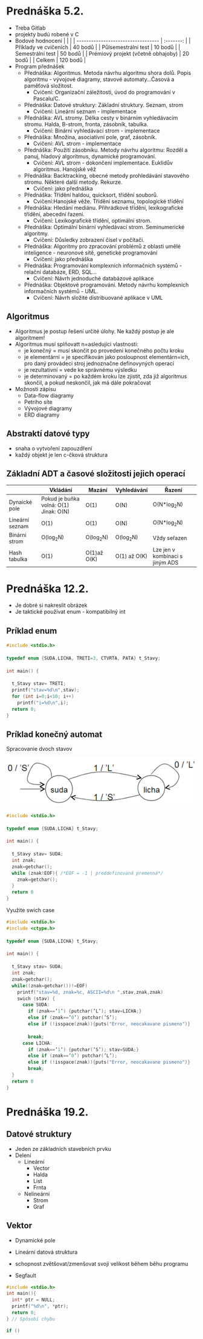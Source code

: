 # Prednáška 5.2.

- Treba Gitlab
- projekty budú robené v C
- Bodové hodnocení
  | | |
  | ---------------------------------- | :-------: |
  | Příklady ve cvičeních | 40 bodů |
  | Půlsemestrální test | 10 bodů |
  | Semestrální test | 50 bodů |
  | Prémiový projekt (včetně obhajoby) | 20 bodů |
  | Celkem | 120 bodů |
- Program přednášek
  - Přednáška: Algoritmus. Metoda návrhu algoritmu shora dolů. Popis algoritmu - vývojové diagramy, stavové automaty...Časová a paměťová složitost.
    - Cvičení: Organizační záležitosti, úvod do programování v Pascalu/C.
  - Přednáška: Datové struktury: Základní struktury. Seznam, strom
    - Cvičení: Lineární seznam - implementace
  - Přednáška: AVL stromy. Délka cesty v binárním vyhledávacím stromu. Halda, B-strom, fronta, zásobník, tabulka.
    - Cvičení: Binární vyhledávací strom - implementace
  - Přednáška: Množina, asociativní pole, graf, zásobník.
    - Cvičení: AVL strom - implementace
  - Přednáška: Použití zásobníku. Metody návrhu algoritmu: Rozděl a panuj, hladový algoritmus, dynamické programování.
    - Cvičení: AVL strom - dokončení implementace. Euklidův algoritmus. Hanojské věž
  - Přednáška: Backtracking, obecné metody prohledávání stavového stromu. Některé další metody. Rekurze.
    - Cvičení: jako přednáška
  - Přednáška: Třídění haldou, quicksort, třídění souborů.
    - Cvičení:Hanojské věže. Třídění seznamu, topologické třídění
  - Přednáška: Hledání mediánu. Přihrádkové třídění, lexikografické třídění, abecední řazení.
    - Cvičení: Lexikografické třídění, optimální strom.
  - Přednáška: Optimální binární vyhledávací strom. Seminumerické algoritmy.
    - Cvičení: Důsledky zobrazení čísel v počítači.
  - Přednáška: Algoritmy pro zpracování problémů z oblasti umělé inteligence - neuronové sítě, genetické programování
    - Cvičení: jako přednáška
  - Přednáška: Programování komplexních informačních systémů - relační databáze, ERD, SQL...
    - Cvičení: Návrh jednoduché databázové aplikace
  - Přednáška: Objektové programování. Metody návrhu komplexních informačních systémů - UML.
    - Cvičení: Návrh složité distribuované aplikace v UML

## Algoritmus

- Algoritmus je postup řešení určité úlohy. Ne každý postup je ale algoritmem!
- Algoritmus musí splňovatt n=asledujíci vlastnosti:
  - je konečný = musí skončit po provedení konečného počtu kroku
  - je elementární = je specifikován jako posloupnost elementárn=ich, pro daný provádecí stroj jednoznačne definovyných operací
  - je rezultativní = vede ke správnému výsledku
  - je determinovaný = po každém kroku lze zjistit, zda již algoritmus skončil, a pokud neskončil, jak má dále pokračovat
- Možnosti zápisu
  - Data-flow diagramy
  - Petriho síte
  - Vývojové diagramy
  - ERD diagramy

## Abstraktí datové typy

- snaha o vytvoření zapouzdření
- každý objekt je len c-čková struktura

## Základní ADT a časové složitosti jejich operací

|                 | Vkládání                               | Mazání              | Vyhledávání         | Řazení                          |
| --------------- | -------------------------------------- | ------------------- | ------------------- | ------------------------------- |
| Dynaické pole   | Pokud je buňka volná: O(1) Jinak: O(N) | O(1)                | O(N)                | O(N\*log<sub>2</sub>N)          |
| Lineární seznam | O(1)                                   | O(1)                | O(N)                | O(N\*log<sub>2</sub>N)          |
| Binárni strom   | O(log<sub>2</sub>N)                    | O(log<sub>2</sub>N) | O(log<sub>2</sub>N) | Vždy seřazen                    |
| Hash tabulka    | O(1)                                   | O(1)až O(K)         | O(1) až O(K)        | Lze jen v kombinaci s jiným ADS |

# Prednáška 12.2.

- Je dobré si nakreslit obrázek
- Je taktické používat enum - kompatibilný int

## Príklad enum

```C
#include <stdio.h>

typedef enum {SUDA,LICHA, TRETI=3, CTVRTA, PATA} t_Stavy;

int main() {

  t_Stavy stav= TRETI;
  printf("stav=%d\n",stav);
  for (int i=0;i<10; i++)
    printf("i=%d\n",i);
  return 0;
}

```

## Príklad konečný automat

Spracovanie dvoch stavov

![alt](Images/SudaLicha.png)

```C
#include <stdio.h>

typedef enum {SUDA,LICHA} t_Stavy;

int main() {

  t_Stavy stav= SUDA;
  int znak;
  znak=getchar();
  while (znak!EOF){ /*EOF = -1 | preddefinovaná premenná*/
    znak=getchar();
  }
  return 0
}

```

Využite swich case

```C
#include <stdio.h>
#include <ctype.h>

typedef enum {SUDA,LICHA} t_Stavy;

int main() {

  t_Stavy stav= SUDA;
  int znak;
  znak=getchar();
  while((znak=getchar())!=EOF)
    printf("stav=%d, znak=%c, ASCII=%d\n ",stav,znak,znak)
    swich (stav) {
      case SUDA:
        if (znak==’1’) {putchar(’L’); stav=LICHA;}
        else if (znak==’0’) putchar(’S’);
        else if (!isspace(znak)){puts("Error, neocakavane pismeno")}

        break;
      case LICHA:
        if (znak==’1’) {putchar(’S’); stav=SUDA;}
        else if (znak==’0’) putchar(’L’);
        else if (!isspace(znak)){puts("Error, neocakavane pismeno")}
        break;
  }
  return 0
}

```
# Prednáška 19.2.

## Datové struktury 
  - Jeden ze základních stavebních prvku
  - Delení
    - Lineární
      - Vector 
      - Halda
      - List
      - Frnta
    - Nelineární
      - Strom
      - Graf
## Vektor
  - Dynamické pole
  - Lineární datová struktura
  - schopnost zvětšovat/zmenšovat svoji velikost během běhu programu
  
- Segfault
```C
#include <stdio.h>
int main(){
  int* ptr = NULL;
  printf("%d\n", *ptr);
  return 0;
} // Spôsobí chybu
```
```C
if ()
```
